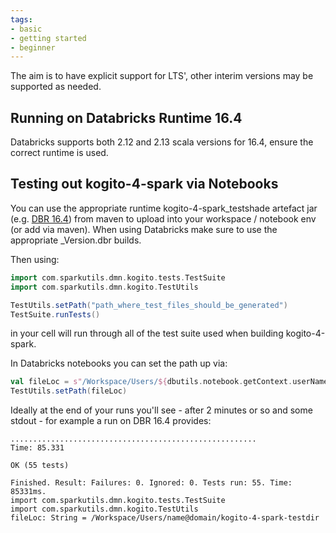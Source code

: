 ```yaml
---
tags:
- basic
- getting started
- beginner
---
```


The aim is to have explicit support for LTS', other interim versions may be supported as needed.

## Running on Databricks Runtime 16.4

Databricks supports both 2.12 and 2.13 scala versions for 16.4, ensure the correct runtime is used.

## Testing out kogito-4-spark via Notebooks

You can use the appropriate runtime kogito-4-spark_testshade artefact jar (e.g. [DBR 16.4](https://s01.oss.sonatype.org/content/repositories/releases/com/sparkutils/kogito-4-spark_testshade_16.3.dbr_3.5_2.12/0.0.1-RC14/kogito-4-spark_testshade_16.3.dbr_3.5_2.12-0.0.1-RC14.jar)) from maven to upload into your workspace / notebook env (or add via maven).  When using Databricks make sure to use the appropriate _Version.dbr builds.

Then using:

```scala
import com.sparkutils.dmn.kogito.tests.TestSuite
import com.sparkutils.dmn.kogito.TestUtils

TestUtils.setPath("path_where_test_files_should_be_generated")
TestSuite.runTests()
```

in your cell will run through all of the test suite used when building kogito-4-spark.

In Databricks notebooks you can set the path up via:

```scala
val fileLoc = s"/Workspace/Users/${dbutils.notebook.getContext.userName.getOrElse("youridgoeshere")}/kogito-4-spark-testdir"
TestUtils.setPath(fileLoc)
```

Ideally at the end of your runs you'll see - after 2 minutes or so and some stdout - for example a run on DBR 16.4 provides:

```
.......................................................
Time: 85.331

OK (55 tests)

Finished. Result: Failures: 0. Ignored: 0. Tests run: 55. Time: 85331ms.
import com.sparkutils.dmn.kogito.tests.TestSuite
import com.sparkutils.dmn.kogito.TestUtils
fileLoc: String = /Workspace/Users/name@domain/kogito-4-spark-testdir
```
